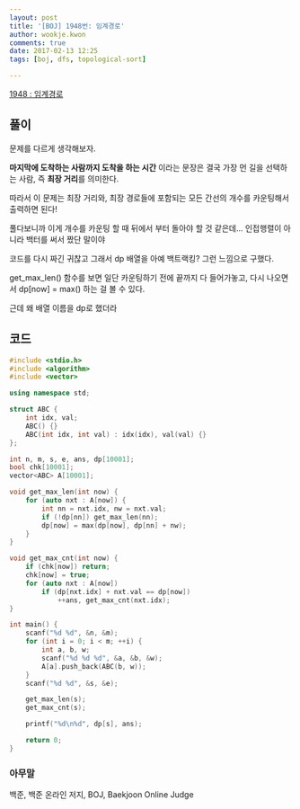 ```yaml
---
layout: post
title: '[BOJ] 1948번: 임계경로'
author: wookje.kwon
comments: true
date: 2017-02-13 12:25
tags: [boj, dfs, topological-sort]

---
```


[1948 : 임계경로](https://www.acmicpc.net/problem/1948)

## 풀이

문제를 다르게 생각해보자.  

**마지막에 도착하는 사람까지 도착을 하는 시간** 이라는 문장은 결국 가장 먼 길을 선택하는 사람, 즉 **최장 거리**를 의미한다.  

따라서 이 문제는 최장 거리와, 최장 경로들에 포함되는 모든 간선의 개수를 카운팅해서 출력하면 된다!  

풀다보니까 이게 개수를 카운팅 할 때 뒤에서 부터 돌아야 할 것 같은데... 인접행렬이 아니라 백터를 써서 짰단 말이야  

코드를 다시 짜긴 귀찮고 그래서 dp 배열을 아예 백트랙킹? 그런 느낌으로 구했다.  

get_max_len() 함수를 보면 일단 카운팅하기 전에 끝까지 다 들어가놓고, 다시 나오면서 dp[now] = max() 하는 걸 볼 수 있다.  

근데 왜 배열 이름을 dp로 했더라

## 코드

```cpp
#include <stdio.h>
#include <algorithm>
#include <vector>

using namespace std;

struct ABC {
	int idx, val;
	ABC() {}
	ABC(int idx, int val) : idx(idx), val(val) {}
};

int n, m, s, e, ans, dp[10001];
bool chk[10001];
vector<ABC> A[10001];

void get_max_len(int now) {
	for (auto nxt : A[now]) {
		int nn = nxt.idx, nw = nxt.val;
		if (!dp[nn]) get_max_len(nn);
		dp[now] = max(dp[now], dp[nn] + nw);
	}
}

void get_max_cnt(int now) {
	if (chk[now]) return;
	chk[now] = true;
	for (auto nxt : A[now])
		if (dp[nxt.idx] + nxt.val == dp[now])
			++ans, get_max_cnt(nxt.idx);
}

int main() {
	scanf("%d %d", &n, &m);
	for (int i = 0; i < m; ++i) {
		int a, b, w;
		scanf("%d %d %d", &a, &b, &w);
		A[a].push_back(ABC(b, w));
	}
	scanf("%d %d", &s, &e);

	get_max_len(s);
	get_max_cnt(s);

	printf("%d\n%d", dp[s], ans);

	return 0;
}
```

### 아무말  
백준, 백준 온라인 저지, BOJ, Baekjoon Online Judge